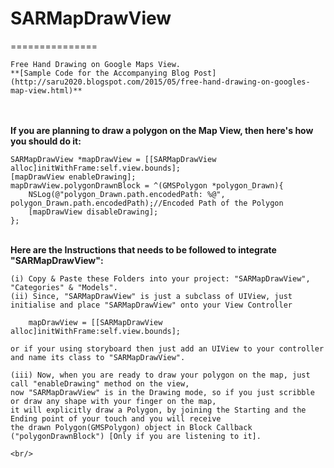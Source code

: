 # SARMapDrawView
===============

	Free Hand Drawing on Google Maps View.
	**[Sample Code for the Accompanying Blog Post](http://saru2020.blogspot.com/2015/05/free-hand-drawing-on-googles-map-view.html)**
<br/>
<br/>
<b>If you are planning to draw a polygon on the Map View, then here's how you should do it:</b>


    SARMapDrawView *mapDrawView = [[SARMapDrawView alloc]initWithFrame:self.view.bounds];
    [mapDrawView enableDrawing];
    mapDrawView.polygonDrawnBlock = ^(GMSPolygon *polygon_Drawn){
        NSLog(@"polygon_Drawn.path.encodedPath: %@", polygon_Drawn.path.encodedPath);//Encoded Path of the Polygon
	    [mapDrawView disableDrawing];
    };

<br/>
<b>Here are the Instructions that needs to be followed to integrate "SARMapDrawView": </b>
	
	(i) Copy & Paste these Folders into your project: "SARMapDrawView", "Categories" & "Models".
	(ii) Since, "SARMapDrawView" is just a subclass of UIView, just initialise and place "SARMapDrawView" onto your View Controller 
    
    	mapDrawView = [[SARMapDrawView alloc]initWithFrame:self.view.bounds];
	
	or if your using storyboard then just add an UIView to your controller and name its class to "SARMapDrawView".
	
	(iii) Now, when you are ready to draw your polygon on the map, just call "enableDrawing" method on the view, 
	now "SARMapDrawView" is in the Drawing mode, so if you just scribble or draw any shape with your finger on the map, 
	it will explicitly draw a Polygon, by joining the Starting and the Ending point of your touch and you will receive 
	the drawn Polygon(GMSPolygon) object in Block Callback ("polygonDrawnBlock") [Only if you are listening to it].
	
	<br/>
	